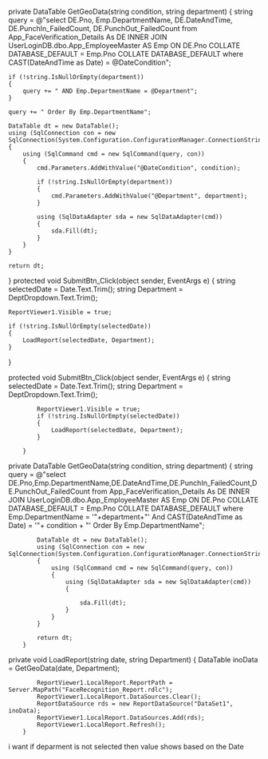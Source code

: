 private DataTable GetGeoData(string condition, string department)
{
    string query = @"select DE.Pno, Emp.DepartmentName, DE.DateAndTime, 
                            DE.PunchIn_FailedCount, DE.PunchOut_FailedCount 
                     from App_FaceVerification_Details As DE 
                     INNER JOIN UserLoginDB.dbo.App_EmployeeMaster AS Emp
                     ON DE.Pno COLLATE DATABASE_DEFAULT = Emp.Pno COLLATE DATABASE_DEFAULT 
                     where CAST(DateAndTime as Date) = @DateCondition";

    if (!string.IsNullOrEmpty(department))
    {
        query += " AND Emp.DepartmentName = @Department";
    }

    query += " Order By Emp.DepartmentName";

    DataTable dt = new DataTable();
    using (SqlConnection con = new SqlConnection(System.Configuration.ConfigurationManager.ConnectionStrings["dbcs"].ConnectionString))
    {
        using (SqlCommand cmd = new SqlCommand(query, con))
        {
            cmd.Parameters.AddWithValue("@DateCondition", condition);

            if (!string.IsNullOrEmpty(department))
            {
                cmd.Parameters.AddWithValue("@Department", department);
            }

            using (SqlDataAdapter sda = new SqlDataAdapter(cmd))
            {
                sda.Fill(dt);
            }
        }
    }

    return dt;
}
protected void SubmitBtn_Click(object sender, EventArgs e)
{
    string selectedDate = Date.Text.Trim();
    string Department = DeptDropdown.Text.Trim();

    ReportViewer1.Visible = true;

    if (!string.IsNullOrEmpty(selectedDate))
    {
        LoadReport(selectedDate, Department);
    }
}

  
  
   protected void SubmitBtn_Click(object sender, EventArgs e)
        {
            string selectedDate = Date.Text.Trim();
            string Department = DeptDropdown.Text.Trim();

            ReportViewer1.Visible = true;
            if (!string.IsNullOrEmpty(selectedDate))
            {
                LoadReport(selectedDate, Department);
            }

        }
  private DataTable GetGeoData(string condition, string department)
        {
            string query = @"select DE.Pno,Emp.DepartmentName,DE.DateAndTime,DE.PunchIn_FailedCount,DE.PunchOut_FailedCount from App_FaceVerification_Details As DE 
INNER JOIN UserLoginDB.dbo.App_EmployeeMaster AS Emp
ON DE.Pno COLLATE DATABASE_DEFAULT = Emp.Pno COLLATE DATABASE_DEFAULT where 
Emp.DepartmentName = '"+department+"' And CAST(DateAndTime as Date) = '"+ condition + "' Order By Emp.DepartmentName";

           
            DataTable dt = new DataTable();
            using (SqlConnection con = new SqlConnection(System.Configuration.ConfigurationManager.ConnectionStrings["dbcs"].ConnectionString))
            {
                using (SqlCommand cmd = new SqlCommand(query, con))
                {
                    using (SqlDataAdapter sda = new SqlDataAdapter(cmd))
                    {

                        sda.Fill(dt);
                    }
                }
            }

            return dt;
        }

  private void LoadReport(string date, string Department)
        {
            DataTable inoData = GetGeoData(date, Department);

            ReportViewer1.LocalReport.ReportPath = Server.MapPath("FaceRecognition_Report.rdlc");
            ReportViewer1.LocalReport.DataSources.Clear();
            ReportDataSource rds = new ReportDataSource("DataSet1", inoData);
            ReportViewer1.LocalReport.DataSources.Add(rds);
            ReportViewer1.LocalReport.Refresh();
        }

i want if deparment is not selected then value shows based on the Date 
